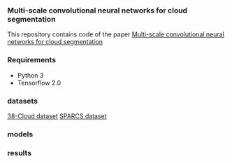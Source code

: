 ### Multi-scale convolutional neural networks for cloud segmentation

This repository contains code of the paper [Multi-scale convolutional neural networks for cloud segmentation](https://www.spiedigitallibrary.org/conference-proceedings-of-spie/11531/115310E/Multi-scale-convolutional-neural-networks-for-cloud-segmentation/10.1117/12.2573810.short)

### Requirements
- Python 3
- Tensorflow 2.0
### datasets

[38-Cloud dataset](https://www.kaggle.com/sorour/38cloud-cloud-segmentation-in-satellite-images)
[SPARCS dataset]()

### models

### results
